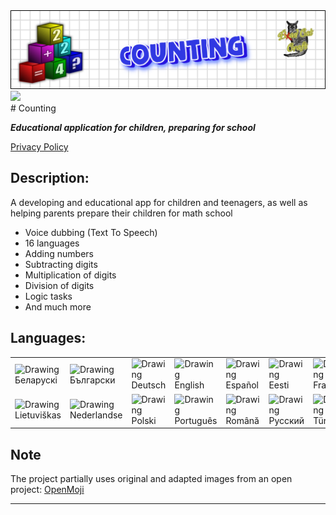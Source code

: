 <img src="images/chytalochka_topper.png">
<a href="https://beadcat.github.io/"> <img src="https://beadcat.github.io/images/btn_back.png" width=64> </a>
<br>
# Counting

_**Educational application for children, preparing for school**_

<a href="https://beadcat.github.io/chytalochka/police.html">Privacy Policy</a>


## Description:

  A developing and educational app for children and teenagers, as well as helping parents prepare their children for math school
- Voice dubbing (Text To Speech)
- 16 languages
- Adding numbers
- Subtracting digits
- Multiplication of digits
- Division of digits
- Logic tasks
- And much more

## Languages:
<table><tr>
  <td> <img src="https://beadcat.github.io/images/lang/be.png" alt="Drawing" style="width: 48px;"> <br> Беларускі </td>
  <td> <img src="https://beadcat.github.io/images/lang/bg.png" alt="Drawing" style="width: 48px;"> <br> Български </td>
  <td> <img src="https://beadcat.github.io/images/lang/de.png" alt="Drawing" style="width: 48px;"> <br> Deutsch </td>
  <td> <img src="https://beadcat.github.io/images/lang/en.png" alt="Drawing" style="width: 48px;"> <br> English </td>
  <td> <img src="https://beadcat.github.io/images/lang/es.png" alt="Drawing" style="width: 48px;"> <br> Español </td>
  <td> <img src="https://beadcat.github.io/images/lang/et.png" alt="Drawing" style="width: 48px;"> <br> Eesti </td>
  <td> <img src="https://beadcat.github.io/images/lang/fr.png" alt="Drawing" style="width: 48px;"> <br> Français </td>
  <td> <img src="https://beadcat.github.io/images/lang/it.png" alt="Drawing" style="width: 48px;"> <br> Italiano </td>
</tr>
<tr>
  <td> <img src="https://beadcat.github.io/images/lang/lt.png" alt="Drawing" style="width: 48px;"> <br> Lietuviškas </td>
  <td> <img src="https://beadcat.github.io/images/lang/nl.png" alt="Drawing" style="width: 48px;"> <br> Nederlandse </td>
  <td> <img src="https://beadcat.github.io/images/lang/pl.png" alt="Drawing" style="width: 48px;"> <br> Polski </td>
  <td> <img src="https://beadcat.github.io/images/lang/pt.png" alt="Drawing" style="width: 48px;"> <br> Português </td>
  <td> <img src="https://beadcat.github.io/images/lang/ro.png" alt="Drawing" style="width: 48px;"> <br> Română </td>
  <td> <img src="https://beadcat.github.io/images/lang/ru.png" alt="Drawing" style="width: 48px;"> <br> Русский </td>
  <td> <img src="https://beadcat.github.io/images/lang/tr.png" alt="Drawing" style="width: 48px;"> <br> Türkçe </td>
  <td> <img src="https://beadcat.github.io/images/lang/uk.png" alt="Drawing" style="width: 48px;"> <br> Українська </td>
</tr>
</table>

## Note

The project partially uses original and adapted images from an open project: <a href="https://openmoji.org"> OpenMoji </a>

----

